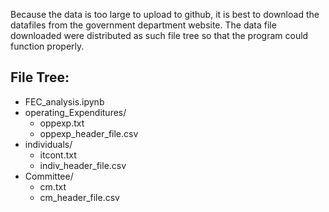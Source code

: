Because the data is too large to upload to github, it is best to download the datafiles from the government department website.
The data file downloaded were distributed as such file tree so that the program could function properly.

## File Tree:
- FEC_analysis.ipynb
- operating_Expenditures/
	- oppexp.txt
	- oppexp_header_file.csv
- individuals/
	- itcont.txt
	- indiv_header_file.csv
- Committee/
	- cm.txt
	- cm_header_file.csv
